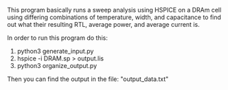 This program basically runs a sweep analysis using HSPICE on a DRAm cell using differing combinations of temperature, width, and capacitance to find out what their resulting RTL, average power, and average current is.

In order to run this program do this:

1. python3 generate_input.py
2. hspice -i DRAM.sp > output.lis
3. python3 organize_output.py

Then you can find the output in the file: "output_data.txt"